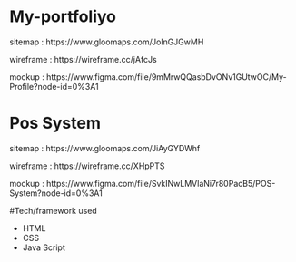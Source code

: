 # My-portfoliyo
<p>sitemap : https://www.gloomaps.com/JolnGJGwMH</P>
<p>wireframe : https://wireframe.cc/jAfcJs</P>
<p>mockup : https://www.figma.com/file/9mMrwQQasbDvONv1GUtwOC/My-Profile?node-id=0%3A1</P>

# Pos System
<p>sitemap : https://www.gloomaps.com/JiAyGYDWhf</P>
<p>wireframe : https://wireframe.cc/XHpPTS</P>
<p>mockup : https://www.figma.com/file/SvkINwLMVlaNi7r80PacB5/POS-System?node-id=0%3A1</P>

#Tech/framework used
*   HTML
*   CSS
*   Java Script